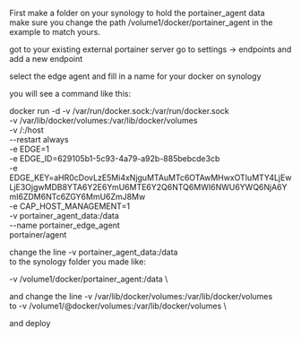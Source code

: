 First make a folder on your synology to hold the portainer_agent data  
make sure you change the path /volume1/docker/portainer_agent in the example to match yours.

got to your existing external portainer server
go to settings -> endpoints
and add a new endpoint

select the edge agent
and fill in a name for your docker on synology

you will see a command like this:

docker run -d -v /var/run/docker.sock:/var/run/docker.sock \
              -v /var/lib/docker/volumes:/var/lib/docker/volumes \
              -v /:/host \
              --restart always \
              -e EDGE=1 \
              -e EDGE_ID=629105b1-5c93-4a79-a92b-885bebcde3cb \
              -e EDGE_KEY=aHR0cDovLzE5Mi4xNjguMTAuMTc6OTAwMHwxOTIuMTY4LjEwLjE3OjgwMDB8YTA6Y2E6YmU6MTE6Y2Q6NTQ6MWI6NWU6YWQ6NjA6YmI6ZDM6NTc6ZGY6MmU6ZmJ8Mw \
              -e CAP_HOST_MANAGEMENT=1 \
              -v portainer_agent_data:/data \
              --name portainer_edge_agent \
              portainer/agent

change the line -v portainer_agent_data:/data \
to
the synology folder you made like:

-v /volume1/docker/portainer_agent:/data \

and change the line -v /var/lib/docker/volumes:/var/lib/docker/volumes \
to
-v /volume1/@docker/volumes:/var/lib/docker/volumes \



and deploy



